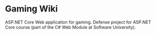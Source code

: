 # Gaming Wiki

ASP.NET Core Web application for gaming.
Defense project for ASP.NET Core course (part of the C# Web Module at Software University).


